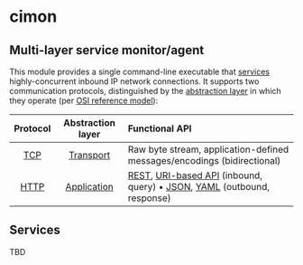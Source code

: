 # cimon
## Multi-layer service monitor/agent

This module provides a single command-line executable that [services](#services)
highly-concurrent inbound IP network connections. 
It supports two communication protocols, distinguished by the
[abstraction layer](https://en.wikipedia.org/wiki/OSI_model#Layer_architecture)
in which they operate (per [OSI reference model](https://en.wikipedia.org/wiki/OSI_model)):

|Protocol|Abstraction layer|Functional API|
|:------:|:---------------:|:-------------|
|  [TCP](https://en.wikipedia.org/wiki/Transmission_Control_Protocol)   | [Transport](https://en.wikipedia.org/wiki/OSI_model#Layer_4:_Transport_layer) | Raw byte stream, application-defined messages/encodings (bidirectional) |
|  [HTTP](https://en.wikipedia.org/wiki/Hypertext_Transfer_Protocol)  | [Application](https://en.wikipedia.org/wiki/OSI_model#Layer_7:_Application_layer) | [REST](https://en.wikipedia.org/wiki/Web_API), [URI-based API](https://en.wikipedia.org/wiki/Web_API) (inbound, query) • [JSON](https://en.wikipedia.org/wiki/JSON), [YAML](https://en.wikipedia.org/wiki/YAML) (outbound, response) |

## Services

TBD
